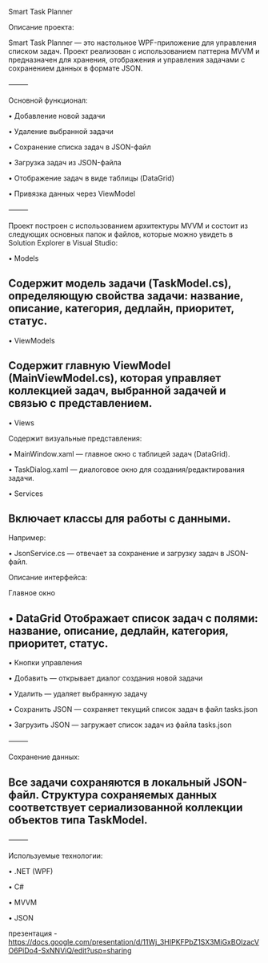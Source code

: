 Smart Task Planner

Описание проекта:

Smart Task Planner — это настольное WPF-приложение для управления списком задач. Проект реализован с использованием паттерна MVVM и предназначен для хранения, отображения и управления задачами с сохранением данных в формате JSON.

⸻

Основной функционал:

 • Добавление новой задачи
 
 • Удаление выбранной задачи

 • Сохранение списка задач в JSON-файл
 
 • Загрузка задач из JSON-файла
 
 • Отображение задач в виде таблицы (DataGrid)
 
 • Привязка данных через ViewModel

⸻

Проект построен с использованием архитектуры MVVM и состоит из следующих основных папок и файлов, которые можно увидеть в Solution Explorer в Visual Studio:

 • Models

Содержит модель задачи (TaskModel.cs), определяющую свойства задачи: название, описание, категория, дедлайн, приоритет, статус.
---------------------------------------------------------------------
 • ViewModels

Содержит главную ViewModel (MainViewModel.cs), которая управляет коллекцией задач, выбранной задачей и связью с представлением.
---------------------------------------------------------------------
 • Views

Содержит визуальные представления:
 
 • MainWindow.xaml — главное окно с таблицей задач (DataGrid).

 • TaskDialog.xaml — диалоговое окно для создания/редактирования задачи.

 • Services

Включает классы для работы с данными.
---------------------------------------------------------------------
Например:
 
 • JsonService.cs — отвечает за сохранение и загрузку задач в JSON-файл.

Описание интерфейса:

Главное окно

 • DataGrid
Отображает список задач с полями: название, описание, дедлайн, категория, приоритет, статус.
---------------------------------------------------------------------
 • Кнопки управления
 
 • Добавить — открывает диалог создания новой задачи
 
 • Удалить — удаляет выбранную задачу
 
 • Сохранить JSON — сохраняет текущий список задач в файл tasks.json
 
 • Загрузить JSON — загружает список задач из файла tasks.json

⸻

Сохранение данных:

Все задачи сохраняются в локальный JSON-файл. Структура сохраняемых данных соответствует сериализованной коллекции объектов типа TaskModel.
---------------------------------------------------------------------
⸻

Используемые технологии:
 
 • .NET (WPF)
 
 • C#

 • MVVM

 • JSON


презентация - https://docs.google.com/presentation/d/11Wj_3HIPKFPbZ1SX3MiGxBOIzacVO6PiDo4-SxNNViQ/edit?usp=sharing
